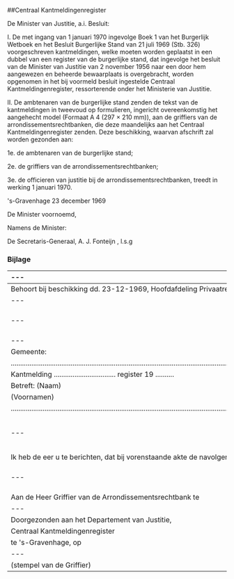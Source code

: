 <meta http-equiv='Content-Type' content='text/html; charset=utf-8' />

##Centraal Kantmeldingenregister

De Minister van Justitie, a.i.  Besluit:     

I. De met ingang van 1 januari 1970 ingevolge Boek 1 van het Burgerlijk Wetboek en het Besluit Burgerlijke Stand van 21 juli 1969 (Stb. 326) voorgeschreven kantmeldingen, welke moeten worden geplaatst in een dubbel van een register van de burgerlijke stand, dat ingevolge het besluit van de Minister van Justitie van 2 november 1956 naar een door hem aangewezen en beheerde bewaarplaats is overgebracht, worden opgenomen in het bij voormeld besluit ingestelde Centraal Kantmeldingenregister, ressorterende onder het Ministerie van Justitie.  

II. De ambtenaren van de burgerlijke stand zenden de tekst van de kantmeldingen in tweevoud op formulieren, ingericht overeenkomstig het aangehecht model (Formaat A 4 (297 × 210 mm)), aan de griffiers van de arrondissementsrechtbanken, die deze maandelijks aan het Centraal Kantmeldingenregister zenden.    Deze beschikking, waarvan afschrift zal worden gezonden aan: 

1e.  de ambtenaren van de burgerlijke stand;  

2e.  de griffiers van de arrondissementsrechtbanken;  

3e.  de officieren van justitie bij de arrondissementsrechtbanken, treedt in werking 1 januari 1970.       

's-Gravenhage 
23 december 1969    

De 
Minister voornoemd, 

Namens de 
Minister: 

De 
Secretaris-Generaal, 
A. J. Fonteijn  , l.s.g   

### Bijlage  

| --- | --- | --- |
|:---|:---|:---|
| Behoort bij beschikking dd. 23-12-1969, Hoofdafdeling Privaatrecht, Stafbureau, nr. 443/169  |
| --- | --- | Nr.:  |
| --- | --- | (In te vullen door het Centraal Kantmeldingenregister)  |
| --- | --- | ___________________  |
| Gemeente:  | Arrondissement:  | --- |
| ..............................................................................................................................................................................  |
| Kantmelding ................................. register 19 ..........   | akte no. ..................  |
| Betreft: (Naam)  | --- | --- |
| (Voornamen)  | --- | --- |
| ..............................................................................................................................................................................  |
| --- | ............................., de ................................, 19 ..........  |
| Ik heb de eer u te berichten, dat bij vorenstaande akte de navolgende kantmelding is geplaatst:  |
| --- | --- | De ambtenaar van de burgerlijke stand van de gemeente  |
| Aan de Heer Griffier van de Arrondissementsrechtbank  te  | --- |
| --- | --- | --- |
| Doorgezonden aan het Departement van Justitie,  |
| Centraal Kantmeldingenregister  |
| te 's-Gravenhage, op  |
| --- | --- | --- |
| (stempel van de Griffier)  |

